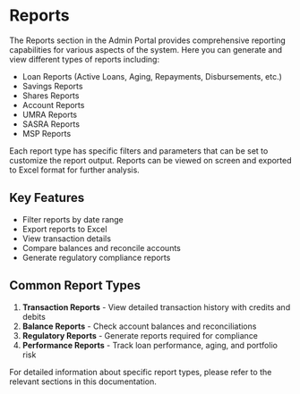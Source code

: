 # Reports

The Reports section in the Admin Portal provides comprehensive reporting capabilities for various aspects of the system. Here you can generate and view different types of reports including:

- Loan Reports (Active Loans, Aging, Repayments, Disbursements, etc.)
- Savings Reports
- Shares Reports
- Account Reports
- UMRA Reports
- SASRA Reports
- MSP Reports

Each report type has specific filters and parameters that can be set to customize the report output. Reports can be viewed on screen and exported to Excel format for further analysis.

## Key Features

- Filter reports by date range
- Export reports to Excel
- View transaction details
- Compare balances and reconcile accounts
- Generate regulatory compliance reports

## Common Report Types

1. **Transaction Reports** - View detailed transaction history with credits and debits
2. **Balance Reports** - Check account balances and reconciliations
3. **Regulatory Reports** - Generate reports required for compliance
4. **Performance Reports** - Track loan performance, aging, and portfolio risk

For detailed information about specific report types, please refer to the relevant sections in this documentation. 